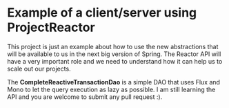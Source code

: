 # Example of a client/server using ProjectReactor

This project is just an example about how to use the new abstractions that will be available to us in the next big
version of Spring. The Reactor API will have a very important role and we need to understand how it can help us
to scale out our projects. 

The **CompleteReactiveTransactionDao** is a simple DAO that uses Flux and Mono to let the query execution as lazy as possible.
I am still learning the API and you are welcome to submit any pull request :).
